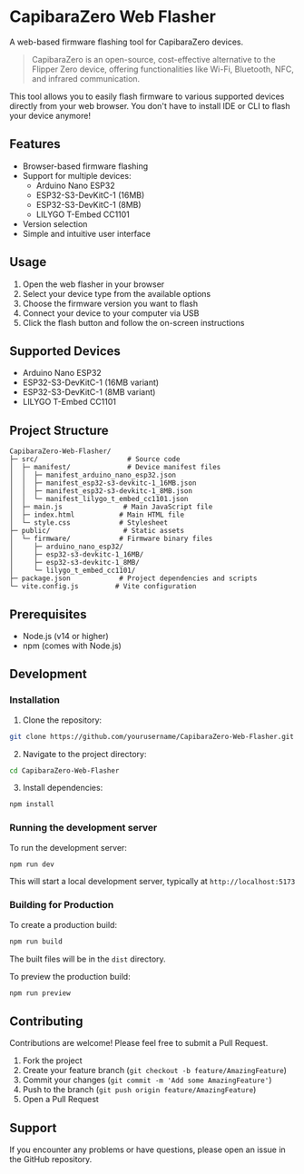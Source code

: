 # CapibaraZero Web Flasher

A web-based firmware flashing tool for CapibaraZero devices. 

> CapibaraZero is an open-source, cost-effective alternative to the Flipper Zero device, offering functionalities like Wi-Fi, Bluetooth, NFC, and infrared communication.

This tool allows you to easily flash firmware to various supported devices directly from your web browser. You don't have to install IDE or CLI to flash your device anymore!

## Features

- Browser-based firmware flashing
- Support for multiple devices:
  - Arduino Nano ESP32
  - ESP32-S3-DevKitC-1 (16MB)
  - ESP32-S3-DevKitC-1 (8MB)
  - LILYGO T-Embed CC1101
- Version selection
- Simple and intuitive user interface

## Usage

1. Open the web flasher in your browser
2. Select your device type from the available options
3. Choose the firmware version you want to flash
4. Connect your device to your computer via USB
5. Click the flash button and follow the on-screen instructions

## Supported Devices

- Arduino Nano ESP32
- ESP32-S3-DevKitC-1 (16MB variant)
- ESP32-S3-DevKitC-1 (8MB variant)
- LILYGO T-Embed CC1101

## Project Structure

```
CapibaraZero-Web-Flasher/
├─ src/                      # Source code
│  ├─ manifest/              # Device manifest files
│  │  ├─ manifest_arduino_nano_esp32.json
│  │  ├─ manifest_esp32-s3-devkitc-1_16MB.json
│  │  ├─ manifest_esp32-s3-devkitc-1_8MB.json
│  │  └─ manifest_lilygo_t_embed_cc1101.json
│  ├─ main.js               # Main JavaScript file
│  ├─ index.html           # Main HTML file
│  └─ style.css            # Stylesheet
├─ public/                  # Static assets
│  └─ firmware/            # Firmware binary files
│     ├─ arduino_nano_esp32/
│     ├─ esp32-s3-devkitc-1_16MB/
│     ├─ esp32-s3-devkitc-1_8MB/
│     └─ lilygo_t_embed_cc1101/
├─ package.json            # Project dependencies and scripts
└─ vite.config.js         # Vite configuration
```

## Prerequisites

- Node.js (v14 or higher)
- npm (comes with Node.js)

## Development

### Installation

1. Clone the repository:
```bash
git clone https://github.com/yourusername/CapibaraZero-Web-Flasher.git
```

2. Navigate to the project directory:
```bash
cd CapibaraZero-Web-Flasher
```

3. Install dependencies:
```bash
npm install
```

### Running the development server

To run the development server:

```bash
npm run dev
```

This will start a local development server, typically at `http://localhost:5173`

### Building for Production

To create a production build:

```bash
npm run build
```

The built files will be in the `dist` directory.

To preview the production build:

```bash
npm run preview
```

## Contributing

Contributions are welcome! Please feel free to submit a Pull Request.

1. Fork the project
2. Create your feature branch (`git checkout -b feature/AmazingFeature`)
3. Commit your changes (`git commit -m 'Add some AmazingFeature'`)
4. Push to the branch (`git push origin feature/AmazingFeature`)
5. Open a Pull Request

## Support

If you encounter any problems or have questions, please open an issue in the GitHub repository.